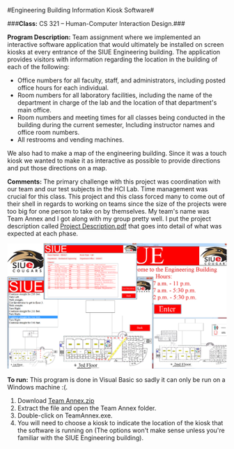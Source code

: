 #Engineering Building Information Kiosk Software#

###**Class:** CS 321 &ndash; Human-Computer Interaction Design.###

**Program Description:** Team assignment where we implemented an interactive software application that would ultimately be installed on screen kiosks at every entrance of the SIUE Engineering building. The application provides visitors with information regarding the location in the building of each of the following:

- Office numbers for all faculty, staff, and administrators, including posted office hours for each individual.
- Room numbers for all laboratory facilities, including the name of the department in charge of the lab and the location of that department's main office.
- Room numbers and meeting times for all classes being conducted in the building during the current semester, Including instructor names and office room numbers.
- All restrooms and vending machines.

We also had to make a map of the engineering building. Since it was a touch kiosk we wanted to make it as interactive as possible to provide directions and put those directions on a map.

**Comments:** The primary challenge with this project was coordination with our team and our test subjects in the HCI Lab. Time management was crucial for this class. This project and this class forced many to come out of their shell in regards to working on teams since the size of the projects were too big for one person to take on by themselves. My team's name was Team Annex and I got along with my group pretty well. I put the project description called [Project Description.pdf](https://github.com/brianolsen87/SIUE-Projects/blob/master/CS%20321%20-%20Human-Computer%20Interaction%20Design/Team%20Annex/Project%20Description.pdf) that goes into detail of what was expected at each phase.


![](Annex.png)

**To run:** This program is done in Visual Basic so sadly it can only be run on a Windows machine :(. 

1. Download [Team Annex.zip](https://drive.google.com/file/d/0Bwi6Jnp9m7pQRGZDMjBtUkdpdzA/view?usp=sharing)
2. Extract the file and open the Team Annex folder.
3. Double-click on TeamAnnex.exe.
4. You will need to choose a kiosk to indicate the location of the kiosk that the software is running on (The options won't make sense unless you're familiar with the SIUE Engineering building).
